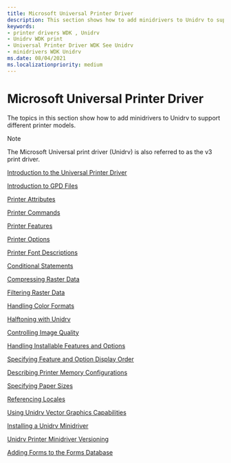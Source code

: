 ```yaml
---
title: Microsoft Universal Printer Driver
description: This section shows how to add minidrivers to Unidrv to support different printer models.
keywords:
- printer drivers WDK , Unidrv
- Unidrv WDK print
- Universal Printer Driver WDK See Unidrv
- minidrivers WDK Unidrv
ms.date: 08/04/2021
ms.localizationpriority: medium
---
```


# Microsoft Universal Printer Driver

The topics in this section show how to add minidrivers to Unidrv to support different printer models.

> [!NOTE]
> The Microsoft Universal print driver (Unidrv) is also referred to as the v3 print driver.

[Introduction to the Universal Printer Driver](introduction-to-the-universal-printer-driver.md)

[Introduction to GPD Files](introduction-to-gpd-files.md)

[Printer Attributes](printer-attributes.md)

[Printer Commands](printer-commands.md)

[Printer Features](printer-features.md)

[Printer Options](printer-options.md)

[Printer Font Descriptions](printer-font-descriptions.md)

[Conditional Statements](conditional-statements.md)

[Compressing Raster Data](compressing-raster-data.md)

[Filtering Raster Data](filtering-raster-data.md)

[Handling Color Formats](handling-color-formats.md)

[Halftoning with Unidrv](halftoning-with-unidrv.md)

[Controlling Image Quality](controlling-image-quality.md)

[Handling Installable Features and Options](handling-installable-features-and-options.md)

[Specifying Feature and Option Display Order](specifying-feature-and-option-display-order.md)

[Describing Printer Memory Configurations](describing-printer-memory-configurations.md)

[Specifying Paper Sizes](specifying-paper-sizes.md)

[Referencing Locales](referencing-locales.md)

[Using Unidrv Vector Graphics Capabilities](using-unidrv-vector-graphics-capabilities.md)

[Installing a Unidrv Minidriver](installing-a-unidrv-minidriver.md)

[Unidrv Printer Minidriver Versioning](unidrv-printer-minidriver-versioning.md)

[Adding Forms to the Forms Database](adding-forms-to-the-forms-database.md)

